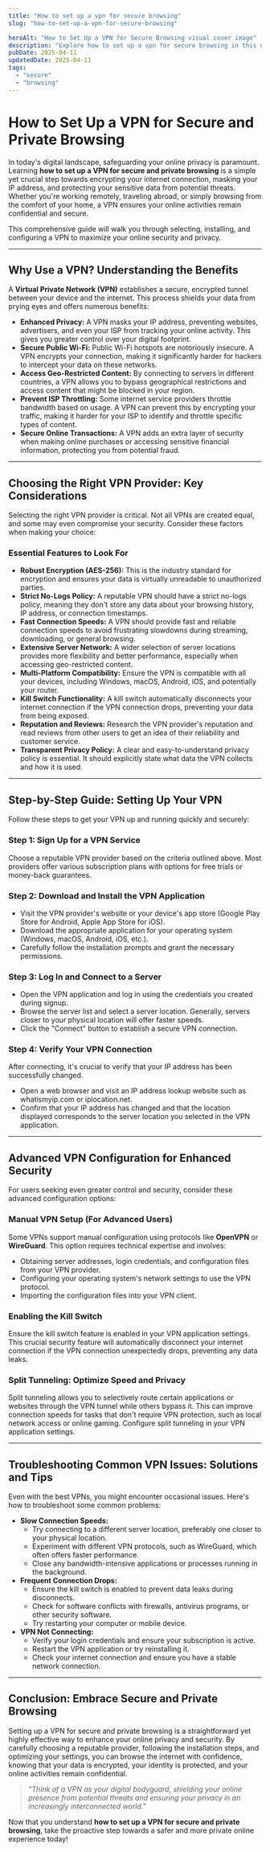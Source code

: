 ```yaml
---
title: "How to set up a vpn for secure browsing"
slug: "how-to-set-up-a-vpn-for-secure-browsing"

heroAlt: "How to Set Up a VPN for Secure Browsing visual cover image"
description: "Explore how to set up a vpn for secure browsing in this detailed guide, offering insights, strategies, and practical tips to enhance your understanding and application of the topic."
pubDate: 2025-04-11
updatedDate: 2025-04-11
tags:
  - "secure"
  - "browsing"
---
```


# How to Set Up a VPN for Secure and Private Browsing

In today's digital landscape, safeguarding your online privacy is paramount. Learning **how to set up a VPN for secure and private browsing** is a simple yet crucial step towards encrypting your internet connection, masking your IP address, and protecting your sensitive data from potential threats. Whether you're working remotely, traveling abroad, or simply browsing from the comfort of your home, a VPN ensures your online activities remain confidential and secure.

This comprehensive guide will walk you through selecting, installing, and configuring a VPN to maximize your online security and privacy.

---

## Why Use a VPN? Understanding the Benefits

A **Virtual Private Network (VPN)** establishes a secure, encrypted tunnel between your device and the internet. This process shields your data from prying eyes and offers numerous benefits:

- **Enhanced Privacy:** A VPN masks your IP address, preventing websites, advertisers, and even your ISP from tracking your online activity. This gives you greater control over your digital footprint.
- **Secure Public Wi-Fi:** Public Wi-Fi hotspots are notoriously insecure. A VPN encrypts your connection, making it significantly harder for hackers to intercept your data on these networks.
- **Access Geo-Restricted Content:** By connecting to servers in different countries, a VPN allows you to bypass geographical restrictions and access content that might be blocked in your region.
- **Prevent ISP Throttling:** Some internet service providers throttle bandwidth based on usage. A VPN can prevent this by encrypting your traffic, making it harder for your ISP to identify and throttle specific types of content.
- **Secure Online Transactions:** A VPN adds an extra layer of security when making online purchases or accessing sensitive financial information, protecting you from potential fraud.

---

## Choosing the Right VPN Provider: Key Considerations

Selecting the right VPN provider is critical. Not all VPNs are created equal, and some may even compromise your security. Consider these factors when making your choice:

### Essential Features to Look For

- **Robust Encryption (AES-256):** This is the industry standard for encryption and ensures your data is virtually unreadable to unauthorized parties.
- **Strict No-Logs Policy:** A reputable VPN should have a strict no-logs policy, meaning they don't store any data about your browsing history, IP address, or connection timestamps.
- **Fast Connection Speeds:** A VPN should provide fast and reliable connection speeds to avoid frustrating slowdowns during streaming, downloading, or general browsing.
- **Extensive Server Network:** A wider selection of server locations provides more flexibility and better performance, especially when accessing geo-restricted content.
- **Multi-Platform Compatibility:** Ensure the VPN is compatible with all your devices, including Windows, macOS, Android, iOS, and potentially your router.
- **Kill Switch Functionality:** A kill switch automatically disconnects your internet connection if the VPN connection drops, preventing your data from being exposed.
- **Reputation and Reviews:** Research the VPN provider's reputation and read reviews from other users to get an idea of their reliability and customer service.
- **Transparent Privacy Policy:** A clear and easy-to-understand privacy policy is essential. It should explicitly state what data the VPN collects and how it is used.

---

## Step-by-Step Guide: Setting Up Your VPN

Follow these steps to get your VPN up and running quickly and securely:

### Step 1: Sign Up for a VPN Service

Choose a reputable VPN provider based on the criteria outlined above. Most providers offer various subscription plans with options for free trials or money-back guarantees.

### Step 2: Download and Install the VPN Application

- Visit the VPN provider's website or your device's app store (Google Play Store for Android, Apple App Store for iOS).
- Download the appropriate application for your operating system (Windows, macOS, Android, iOS, etc.).
- Carefully follow the installation prompts and grant the necessary permissions.

### Step 3: Log In and Connect to a Server

- Open the VPN application and log in using the credentials you created during signup.
- Browse the server list and select a server location. Generally, servers closer to your physical location will offer faster speeds.
- Click the "Connect" button to establish a secure VPN connection.

### Step 4: Verify Your VPN Connection

After connecting, it's crucial to verify that your IP address has been successfully changed.

- Open a web browser and visit an IP address lookup website such as whatismyip.com or iplocation.net.
- Confirm that your IP address has changed and that the location displayed corresponds to the server location you selected in the VPN application.

---

## Advanced VPN Configuration for Enhanced Security

For users seeking even greater control and security, consider these advanced configuration options:

### Manual VPN Setup (For Advanced Users)

Some VPNs support manual configuration using protocols like **OpenVPN** or **WireGuard**. This option requires technical expertise and involves:

- Obtaining server addresses, login credentials, and configuration files from your VPN provider.
- Configuring your operating system's network settings to use the VPN protocol.
- Importing the configuration files into your VPN client.

### Enabling the Kill Switch

Ensure the kill switch feature is enabled in your VPN application settings. This crucial security feature will automatically disconnect your internet connection if the VPN connection unexpectedly drops, preventing any data leaks.

### Split Tunneling: Optimize Speed and Privacy

Split tunneling allows you to selectively route certain applications or websites through the VPN tunnel while others bypass it. This can improve connection speeds for tasks that don't require VPN protection, such as local network access or online gaming. Configure split tunneling in your VPN application settings.

---

## Troubleshooting Common VPN Issues: Solutions and Tips

Even with the best VPNs, you might encounter occasional issues. Here's how to troubleshoot some common problems:

- **Slow Connection Speeds:**
  - Try connecting to a different server location, preferably one closer to your physical location.
  - Experiment with different VPN protocols, such as WireGuard, which often offers faster performance.
  - Close any bandwidth-intensive applications or processes running in the background.
- **Frequent Connection Drops:**
  - Ensure the kill switch is enabled to prevent data leaks during disconnects.
  - Check for software conflicts with firewalls, antivirus programs, or other security software.
  - Try restarting your computer or mobile device.
- **VPN Not Connecting:**
  - Verify your login credentials and ensure your subscription is active.
  - Restart the VPN application or try reinstalling it.
  - Check your internet connection and ensure you have a stable network connection.

---

## Conclusion: Embrace Secure and Private Browsing

Setting up a VPN for secure and private browsing is a straightforward yet highly effective way to enhance your online privacy and security. By carefully choosing a reputable provider, following the installation steps, and optimizing your settings, you can browse the internet with confidence, knowing that your data is encrypted, your identity is protected, and your online activities remain confidential.

> _"Think of a VPN as your digital bodyguard, shielding your online presence from potential threats and ensuring your privacy in an increasingly interconnected world."_

Now that you understand **how to set up a VPN for secure and private browsing**, take the proactive step towards a safer and more private online experience today!

